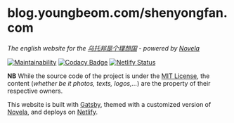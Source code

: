 # blog.youngbeom.com/shenyongfan.com

_The english website for the [乌托邦是个理想国](https://shenyongfan.com) - powered by [Novela](https://github.com/narative/gatsby-theme-novela)_

[![Maintainability](https://api.codeclimate.com/v1/badges/67e28bafbee82d49421d/maintainability)](https://codeclimate.com/github/MontrealPhotoClub/montrealphotoclub.en/maintainability) [![Codacy Badge](https://api.codacy.com/project/badge/Grade/5b02466223fa40adb380143c5686b506)](https://www.codacy.com/manual/MontrealPhotoClub/montrealphotoclub?utm_source=github.com&amp;utm_medium=referral&amp;utm_content=jpvalery/montrealphotoclub&amp;utm_campaign=Badge_Grade) [![Netlify Status](https://api.netlify.com/api/v1/badges/6c32f882-f83c-4078-ba49-be7ad8eb3371/deploy-status)](https://app.netlify.com/sites/montrealphotoclub/deploys)

**NB** While the source code of the project is under the [MIT License](https://github.com/youngbeom-shin/Gatsby-test/blob/master/LICENSE), the content (_whether be it photos, texts, logos,..._) are the property of their respective owners.

This website is built with [Gatsby](https://gatsbyjs.org), themed with a customized version of [Novela](https://github.com/narative/gatsby-theme-novela), and deploys on [Netlify](https://netlify.com).
